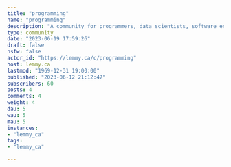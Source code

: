 ```yaml
---
title: "programming" 
name: "programming"
description: "A community for programmers, data scientists, software engineers, web developers, cryptographers, hackers, and much more."
type: community
date: "2023-06-19 17:59:26"
draft: false
nsfw: false
actor_id: "https://lemmy.ca/c/programming"
host: lemmy.ca
lastmod: "1969-12-31 19:00:00"
published: "2023-06-12 21:12:47"
subscribers: 60
posts: 4
comments: 4
weight: 4
dau: 5
wau: 5
mau: 5
instances:
- "lemmy_ca"
tags: 
- "lemmy_ca"

---
```

